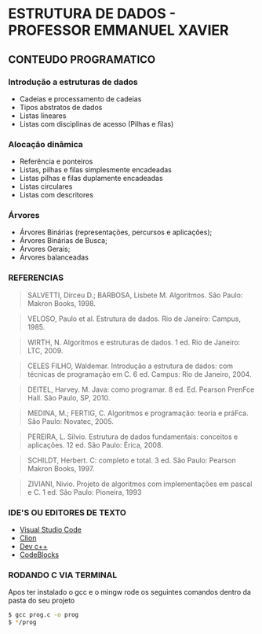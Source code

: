 # ESTRUTURA DE DADOS - PROFESSOR EMMANUEL XAVIER

## CONTEUDO PROGRAMATICO 
### Introdução a estruturas de dados
 - Cadeias e processamento de cadeias
- Tipos abstratos de dados
- Listas lineares
- Listas com disciplinas de acesso (Pilhas e filas)
### Alocação dinâmica
- Referência e ponteiros
- Listas, pilhas e filas simplesmente encadeadas
- Listas pilhas e filas duplamente encadeadas
- Listas circulares
- Listas com descritores
###  Árvores
- Árvores Binárias (representações, percursos e aplicações);
- Árvores Binárias de Busca;
- Árvores Gerais;
- Árvores balanceadas



### REFERENCIAS

> SALVETTI, Dirceu D.; BARBOSA, Lisbete M. Algoritmos. São Paulo:
Makron Books, 1998.

>VELOSO, Paulo et al. Estrutura de dados. Rio de Janeiro: Campus, 1985.

>WIRTH, N. Algoritmos e estruturas de dados. 1 ed. Rio de Janeiro: LTC, 2009.

>CELES FILHO, Waldemar. Introdução a estrutura de dados: com técnicas
de programação em C. 6 ed. Campus: Rio de Janeiro, 2004.

>DEITEL, Harvey. M. Java: como programar. 8 ed. Ed. Pearson PrenFce
Hall. São Paulo, SP, 2010.

>MEDINA, M.; FERTIG, C. Algoritmos e programação: teoria e práFca.
São Paulo: Novatec, 2005.

>PEREIRA, L. Silvio. Estrutura de dados fundamentais: conceitos e
aplicações. 12 ed. São Paulo: Érica, 2008.

>SCHILDT, Herbert. C: completo e total. 3 ed. São Paulo: Pearson Makron
Books, 1997.

>ZIVIANI, Nivio. Projeto de algoritmos com implementações em pascal e
C. 1 ed. São Paulo: Pioneira, 1993



### IDE'S OU EDITORES DE TEXTO


* [Visual Studio Code](https://code.visualstudio.com/)
* [Clion](https://www.jetbrains.com/pt-br/clion/)
*  [Dev c++](https://sourceforge.net/projects/orwelldevcpp//)
*  [CodeBlocks](http://www.codeblocks.org/)


### RODANDO C VIA TERMINAL



Apos ter instalado o gcc e o mingw rode os seguintes comandos dentro da pasta do seu projeto

```sh
$ gcc prog.c -o prog
$ */prog
```

